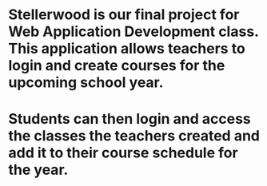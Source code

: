 # Stellerwood is our final project for Web Application Development class. This application allows teachers to login and create courses for the upcoming school year.
# Students can then login and access the classes the teachers created and add it to their course schedule for the year. 
